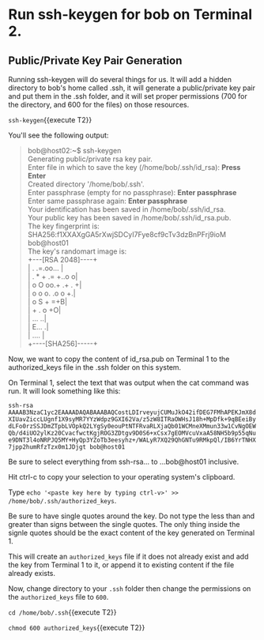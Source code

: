 # Run ssh-keygen for bob on Terminal 2.

## Public/Private Key Pair Generation

Running ssh-keygen will do several things for us. It will add a hidden directory to bob's home called .ssh, it will generate a public/private key pair and put them in the .ssh folder, and it will set proper permissions (700 for the directory, and 600 for the files) on those resources.

`ssh-keygen`{{execute T2}}

You'll see the following output:

>bob@host02:~$ ssh-keygen  
>Generating public/private rsa key pair.  
>Enter file in which to save the key (/home/bob/.ssh/id_rsa): **Press Enter**  
>Created directory '/home/bob/.ssh'.  
>Enter passphrase (empty for no passphrase): **Enter passphrase**  
>Enter same passphrase again: **Enter passphrase**  
>Your identification has been saved in /home/bob/.ssh/id_rsa.  
>Your public key has been saved in /home/bob/.ssh/id_rsa.pub.  
>The key fingerprint is:  
>SHA256:f1XXAXgGA5rXwjSDCyI7Fye8cf9cTv3dzBnPFrj9ioM bob@host01  
>The key's randomart image is:  
>+---[RSA 2048]----+  
>|  .     .=.oo... |  
>| . * + .= +..o  o|  
>|  o O oo.+ .+ . +|  
>| o o   o. .o o +.|  
>|  o     S +   =+B|  
>|         + . o +O|  
>|          ...  ..|  
>|          E...  .|  
>|            .... |  
>+----[SHA256]-----+  

Now, we want to copy the content of id_rsa.pub on Terminal 1 to the authorized_keys file in the .ssh folder on this system.

On Terminal 1, select the text that was output when the cat command was run. It will look something like this: 

`ssh-rsa AAAAB3NzaC1yc2EAAAADAQABAAABAQCostLDIrveyujCUMuJkO42ifDEG7FMhAPEKJmX8dXIUavZiccLUgnf1X9syMR7YYzWdpz9GXI62Va/z5zW8ITRaOWHsJ18h+MpDfk+9qBEeiBydLFo0rzSSJDmZTpbLVOpkQ2LYgSy0eouPtNTFRvaRLXjaQb01WCMneXMmun33w1CvNgOEWQb/d4iUO2ylKz20CvacfwctKgjROG3ZDtgv9D0S6+xCsx7gEOMVcuVxaA58NH5b9p55qNue9DNT3l4oNRPJQ5MY+HyQp3YZoTb3eesyhz+/WALyR7XQ29QhGNTu9RMkpQl/IB6YrTNHX7jpp2humRfzTzx0m1JDjgt bob@host01`

Be sure to select everything from ssh-rsa... to ...bob@host01 inclusive.

Hit ctrl-c to copy your selection to your operating system's clipboard.

Type `echo '<paste key here by typing ctrl-v>' >> /home/bob/.ssh/authorized_keys`.

Be sure to have single quotes around the key. Do not type the less than and greater than signs between the single quotes. The only thing inside the signle quotes should be the exact content of the key generated on Terminal 1.

This will create an `authorized_keys` file if it does not already exist and add the key from Terminal 1 to it, or append it to existing content if the file already exists.

Now, change directory to your `.ssh` folder then change the permissions on the `authorized_keys` file to `600`.

`cd /home/bob/.ssh`{{execute T2}}

`chmod 600 authorized_keys`{{execute T2}}
